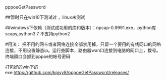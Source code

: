 pppoeGetPassword

##暂时只在win10下测试过 ，linux未测试

##windows下依赖（测试成功用的库和版本）：npcap-0.9991.exe，python库scapy,python3.7 不支持python2

#用法： 把不用的网卡或者网络连接全部禁用掉，只留一个要用的有线网口的网络连接，不用设置静态ip。运行些脚本，路由器wan口连接到电脑的网口上，拨号。终端窗口会抓到pppoe的帐号密码
 
 
 打包好的win下的exe:https://github.com/kpivy8/pppoeGetPassword/releases/
